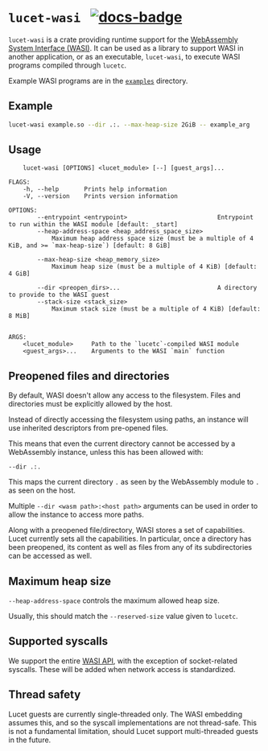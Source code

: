 # `lucet-wasi` &nbsp; [![docs-badge]][docs-rs]

[docs-badge]: https://docs.rs/lucet-wasi/badge.svg
[docs-rs]: https://docs.rs/lucet-wasi

`lucet-wasi` is a crate providing runtime support for the [WebAssembly System Interface
(WASI)](https://wasi.dev).  It can be used as a library to support WASI in another application, or
as an executable, `lucet-wasi`, to execute WASI programs compiled through `lucetc`.

Example WASI programs are in the [`examples`](examples) directory.

## Example

```sh
lucet-wasi example.so --dir .:. --max-heap-size 2GiB -- example_arg
```

## Usage

```text
    lucet-wasi [OPTIONS] <lucet_module> [--] [guest_args]...

FLAGS:
    -h, --help       Prints help information
    -V, --version    Prints version information

OPTIONS:
        --entrypoint <entrypoint>                         Entrypoint to run within the WASI module [default: _start]
        --heap-address-space <heap_address_space_size>
            Maximum heap address space size (must be a multiple of 4 KiB, and >= `max-heap-size`) [default: 8 GiB]

        --max-heap-size <heap_memory_size>
            Maximum heap size (must be a multiple of 4 KiB) [default: 4 GiB]

        --dir <preopen_dirs>...                           A directory to provide to the WASI guest
        --stack-size <stack_size>
            Maximum stack size (must be a multiple of 4 KiB) [default: 8 MiB]


ARGS:
    <lucet_module>     Path to the `lucetc`-compiled WASI module
    <guest_args>...    Arguments to the WASI `main` function
```

## Preopened files and directories

By default, WASI doesn't allow any access to the filesystem. Files and directories must be
explicitly allowed by the host.

Instead of directly accessing the filesystem using paths, an instance will use inherited descriptors
from pre-opened files.

This means that even the current directory cannot be accessed by a WebAssembly instance, unless this
has been allowed with:

```text
--dir .:.
```

This maps the current directory `.` as seen by the WebAssembly module to `.` as seen on the host.

Multiple `--dir <wasm path>:<host path>` arguments can be used in order to allow the instance to
access more paths.

Along with a preopened file/directory, WASI stores a set of capabilities. Lucet currently sets all
the capabilities. In particular, once a directory has been preopened, its content as well as files
from any of its subdirectories can be accessed as well.

## Maximum heap size

`--heap-address-space` controls the maximum allowed heap size.

Usually, this should match the `--reserved-size` value given to `lucetc`.

## Supported syscalls

We support the entire [WASI
API](https://github.com/bytecodealliance/wasmtime/blob/main/docs/WASI-api.md), with the exception of
socket-related syscalls. These will be added when network access is standardized.

## Thread safety

Lucet guests are currently single-threaded only. The WASI embedding assumes this, and so the syscall
implementations are not thread-safe. This is not a fundamental limitation, should Lucet support
multi-threaded guests in the future.
